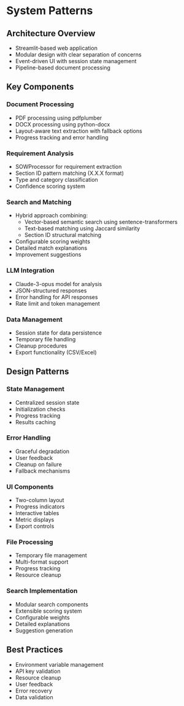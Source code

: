 # System Patterns

## Architecture Overview
- Streamlit-based web application
- Modular design with clear separation of concerns
- Event-driven UI with session state management
- Pipeline-based document processing

## Key Components

### Document Processing
- PDF processing using pdfplumber
- DOCX processing using python-docx
- Layout-aware text extraction with fallback options
- Progress tracking and error handling

### Requirement Analysis
- SOWProcessor for requirement extraction
- Section ID pattern matching (X.X.X format)
- Type and category classification
- Confidence scoring system

### Search and Matching
- Hybrid approach combining:
  - Vector-based semantic search using sentence-transformers
  - Text-based matching using Jaccard similarity
  - Section ID structural matching
- Configurable scoring weights
- Detailed match explanations
- Improvement suggestions

### LLM Integration
- Claude-3-opus model for analysis
- JSON-structured responses
- Error handling for API responses
- Rate limit and token management

### Data Management
- Session state for data persistence
- Temporary file handling
- Cleanup procedures
- Export functionality (CSV/Excel)

## Design Patterns

### State Management
- Centralized session state
- Initialization checks
- Progress tracking
- Results caching

### Error Handling
- Graceful degradation
- User feedback
- Cleanup on failure
- Fallback mechanisms

### UI Components
- Two-column layout
- Progress indicators
- Interactive tables
- Metric displays
- Export controls

### File Processing
- Temporary file management
- Multi-format support
- Progress tracking
- Resource cleanup

### Search Implementation
- Modular search components
- Extensible scoring system
- Configurable weights
- Detailed explanations
- Suggestion generation

## Best Practices
- Environment variable management
- API key validation
- Resource cleanup
- User feedback
- Error recovery
- Data validation
